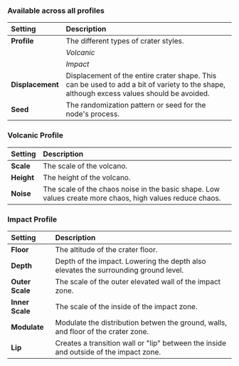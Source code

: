 ### Available across all profiles

| Setting          | Description                                                                                                                               |
| :--------------- | :---------------------------------------------------------------------------------------------------------------------------------------- |
| **Profile**      | The different types of crater styles.                                                                                                     |
|                  | *Volcanic*                                                                                                                                |
|                  | *Impact*                                                                                                                                  |
| **Displacement** | Displacement of the entire crater shape. This can be used to add a bit of variety to the shape, although excess values should be avoided. |
| **Seed**         | The randomization pattern or seed for the node's process.                                                                                 |

### Volcanic Profile
| Setting    | Description                                                                                              |
| :--------- | :------------------------------------------------------------------------------------------------------- |
| **Scale**  | The scale of the volcano.                                                                                |
| **Height** | The height of the volcano.                                                                               |
| **Noise**  | The scale of the chaos noise in the basic shape. Low values create more chaos, high values reduce chaos. |

### Impact Profile
| Setting         | Description                                                                           |
| :-------------- | :------------------------------------------------------------------------------------ |
| **Floor**       | The altitude of the crater floor.                                                     |
| **Depth**       | Depth of the impact. Lowering the depth also elevates the surrounding ground level.   |
| **Outer Scale** | The scale of the outer elevated wall of the impact zone.                                   |
| **Inner Scale** | The scale of the inside of the impact zone.                                           |
| **Modulate**    | Modulate the distribution betwen the ground, walls, and floor of the crater zone.     |
| **Lip**         | Creates a transition wall or "lip" between the inside and outside of the impact zone. |

